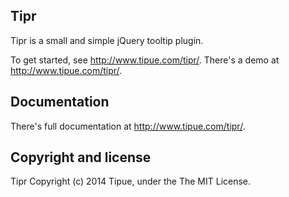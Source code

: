 Tipr
----

Tipr is a small and simple jQuery tooltip plugin.

To get started, see <http://www.tipue.com/tipr/>. There's a demo at <http://www.tipue.com/tipr/>.

Documentation
-------------

There's full documentation at <http://www.tipue.com/tipr/>.

Copyright and license
---------------------

Tipr Copyright (c) 2014 Tipue, under the The MIT License.



